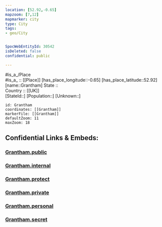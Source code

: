 ```yaml
---
location: [52.92,-0.65] 
mapzoom: [7,12] 
mapmarker: city 
type: City
tags:
- geo/City


SpocWebEntityId: 30542
isDeleted: false
confidential: public

---
```

#is_a_/Place  
#is_a_ :: [[Place]] 
[has_place_longitude::-0.65] 
[has_place_latitude::52.92] 
[name::Grantham] 
State ::  
Country :: [[UK]]  
[StateId::] 
[Population::] 
[Unknown::] 


```leaflet
id: Grantham
coordinates: [[Grantham]] 
markerFile: [[Grantham]] 
defaultZoom: 11 
maxZoom: 18
```


## Confidential Links & Embeds: 

### [Grantham.public](/_public/\Earth\Continent\Europe\Europe~North\UK\England\Regions~England\Yorkshire_and_the_Humber\Lincolnshire\cities~Lincolnshire\Kesteven~South\cities~SouthKestevenGrantham.public.md) 

### [Grantham.internal](/_internal/\Earth\Continent\Europe\Europe~North\UK\England\Regions~England\Yorkshire_and_the_Humber\Lincolnshire\cities~Lincolnshire\Kesteven~South\cities~SouthKestevenGrantham.internal.md) 

### [Grantham.protect](/_protect/\Earth\Continent\Europe\Europe~North\UK\England\Regions~England\Yorkshire_and_the_Humber\Lincolnshire\cities~Lincolnshire\Kesteven~South\cities~SouthKestevenGrantham.protect.md) 

### [Grantham.private](/_private/\Earth\Continent\Europe\Europe~North\UK\England\Regions~England\Yorkshire_and_the_Humber\Lincolnshire\cities~Lincolnshire\Kesteven~South\cities~SouthKestevenGrantham.private.md) 

### [Grantham.personal](/_personal/\Earth\Continent\Europe\Europe~North\UK\England\Regions~England\Yorkshire_and_the_Humber\Lincolnshire\cities~Lincolnshire\Kesteven~South\cities~SouthKestevenGrantham.personal.md) 

### [Grantham.secret](/_secret/\Earth\Continent\Europe\Europe~North\UK\England\Regions~England\Yorkshire_and_the_Humber\Lincolnshire\cities~Lincolnshire\Kesteven~South\cities~SouthKestevenGrantham.secret.md)

